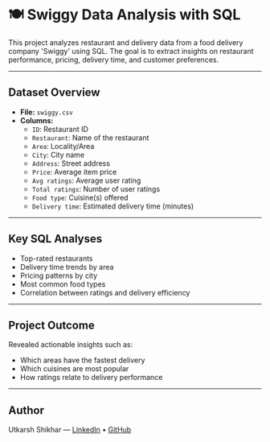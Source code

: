 # 🍽 Swiggy Data Analysis with SQL

This project analyzes restaurant and delivery data from a food delivery company 'Swiggy' using SQL. The goal is to extract insights on restaurant performance, pricing, delivery time, and customer preferences.

---

##  Dataset Overview

- **File:** `swiggy.csv`
- **Columns:**
  - `ID`: Restaurant ID
  - `Restaurant`: Name of the restaurant
  - `Area`: Locality/Area
  - `City`: City name
  - `Address`: Street address
  - `Price`: Average item price
  - `Avg ratings`: Average user rating
  - `Total ratings`: Number of user ratings
  - `Food type`: Cuisine(s) offered
  - `Delivery time`: Estimated delivery time (minutes)

---

## Key SQL Analyses

- Top-rated restaurants
- Delivery time trends by area
- Pricing patterns by city
- Most common food types
- Correlation between ratings and delivery efficiency

---

  ##  Project Outcome

Revealed actionable insights such as:
- Which areas have the fastest delivery
- Which cuisines are most popular
- How ratings relate to delivery performance

---

##  Author

Utkarsh Shikhar — [LinkedIn](https://www.linkedin.com/in/utkarsh-shikhar-ba0984265/) • [GitHub](https://github.com/Shikhar1207)



